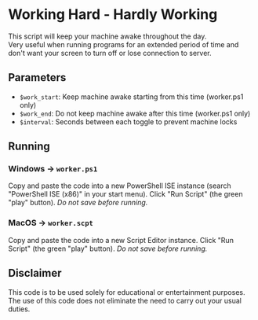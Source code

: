 # Working Hard - Hardly Working

This script will keep your machine awake throughout the day.  
Very useful when running programs for an extended period of time and don't want your screen to turn off or lose connection to server.

## Parameters

* `$work_start`: Keep machine awake starting from this time (worker.ps1 only)
* `$work_end`: Do not keep machine awake after this time (worker.ps1 only)
* `$interval`: Seconds between each toggle to prevent machine locks

## Running

### Windows -> `worker.ps1`

Copy and paste the code into a new PowerShell ISE instance (search "PowerShell ISE (x86)" in your start menu).
Click "Run Script" (the green "play" button). *Do not save before running.*

### MacOS -> `worker.scpt`

Copy and paste the code into a new Script Editor instance.
Click "Run Script" (the green "play" button). *Do not save before running.*

## Disclaimer

This code is to be used solely for educational or entertainment purposes.  
The use of this code does not eliminate the need to carry out your usual duties.
